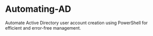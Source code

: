 # Automating-AD
Automate Active Directory user account creation using PowerShell for efficient and error-free management.
